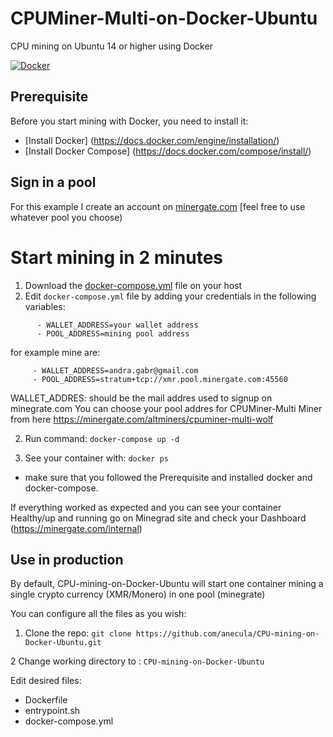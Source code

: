 # CPUMiner-Multi-on-Docker-Ubuntu 
CPU mining on Ubuntu 14 or higher  using Docker


[![Docker]( https://img.shields.io/travis/rust-lang/rust.svg?organization=anecula&repository=cpu-mining-on-docker-ubuntu)](https://hub.docker.com/r/anecula/cpu-mining-on-docker-ubuntu/builds)

## Prerequisite
Before you start mining with Docker, you need to install it:
- [Install Docker] (https://docs.docker.com/engine/installation/)
- [Install Docker Compose] (https://docs.docker.com/compose/install/)

## Sign in a pool

 For this example I create an account on [minergate.com](https://minergate.com/) [feel free to use whatever pool you choose)
 
 
# Start mining in 2 minutes

1. Download the [docker-compose.yml](https://raw.githubusercontent.com/anecula/CPU-mining-on-Docker-Ubuntu/master/docker-compose.yml) file on your host
2. Edit `docker-compose.yml` file by adding your credentials in the following variables:
``` 
      - WALLET_ADDRESS=your wallet address
      - POOL_ADDRESS=mining pool address
 ```
 for example mine are:
 ```
      - WALLET_ADDRESS=andra.gabr@gmail.com
      - POOL_ADDRESS=stratum+tcp://xmr.pool.minergate.com:45560
  ```
  WALLET_ADDRES: should be the mail addres used to signup on minegrate.com
  You can choose your pool addres for  CPUMiner-Multi Miner from here https://minergate.com/altminers/cpuminer-multi-wolf 
  
2. Run command: `docker-compose up -d` 

3. See your container with: `docker ps` 

* make sure that you followed the Prerequisite and installed docker and docker-compose.

If everything worked as expected and you can see your container Healthy/up and running go on Minegrad site and check your Dashboard (https://minergate.com/internal)

## Use in production
By default, CPU-mining-on-Docker-Ubuntu will start one container mining a single crypto currency (XMR/Monero) in one pool (minegrate)

You can configure all the files as you wish:

1. Clone the repo: 
`git clone https://github.com/anecula/CPU-mining-on-Docker-Ubuntu.git`

2 Change working directory to : `CPU-mining-on-Docker-Ubuntu`

Edit desired files:
- Dockerfile
- entrypoint.sh
- docker-compose.yml


